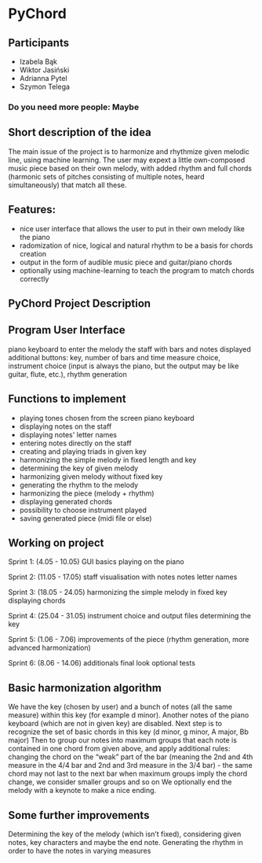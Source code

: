# PyChord
## Participants 
 - Izabela Bąk
 - Wiktor Jasiński
 - Adrianna Pytel
 - Szymon Telega
### Do you need more people: Maybe
## Short description of the idea
The main issue of the project is to harmonize and rhythmize given melodic line, using machine learning. The user may expext a little own-composed music piece based on their own melody, with added rhythm and full chords (harmonic sets of pitches consisting of multiple notes, heard simultaneously) that match all these.

## Features:
- nice user interface that allows the user to put in their own melody like the piano 
- radomization of nice, logical and natural rhythm to be a basis for chords creation
- output in the form of audible music piece and guitar/piano chords
- optionally using machine-learning to teach the program to match chords correctly


## PyChord Project Description

## Program User Interface

piano keyboard to enter the melody 
the staff with bars and notes displayed
additional buttons: key, number of bars and time measure choice, instrument choice (input is always the piano, but the output may be like guitar, flute, etc.), rhythm generation

## Functions to implement

-  playing tones chosen from the screen piano keyboard
-  displaying notes on the staff
-  displaying notes' letter names
-  entering notes directly on the staff
-  creating and playing triads in given key
-  harmonizing the simple melody in fixed length and key
-  determining the key of given melody
-  harmonizing given melody without fixed key
-  generating the rhythm to the melody
-  harmonizing the piece (melody + rhythm)
-  displaying generated chords 
-  possibility to choose instrument played
-  saving generated piece (midi file or else)

## Working on project

Sprint 1: (4.05 - 10.05)
GUI basics
playing on the piano

Sprint 2: (11.05 - 17.05)
staff visualisation with notes
notes letter names

Sprint 3: (18.05 - 24.05)
harmonizing the simple melody in fixed key
displaying chords

Sprint 4: (25.04 - 31.05)
instrument choice and output files
determining the key

Sprint 5: (1.06 - 7.06)
improvements of the piece (rhythm generation, more advanced harmonization)

Sprint 6: (8.06 - 14.06)
additionals 
final look
optional tests


## Basic harmonization algorithm
We have the key (chosen by user) and a bunch of notes (all the same measure) within this key (for example d minor). Another notes of the piano keyboard (which are not in given key) are disabled.
Next step is to recognize the set of basic chords in this key (d minor, g minor, A major, Bb major)
Then to group our notes into maximum groups that each note is contained in one chord from given above, and apply additional rules:
changing the chord on the “weak” part of the bar (meaning the 2nd and 4th measure in the 4/4 bar and 2nd and 3rd measure in the 3/4 bar) - the same chord may not last to the next bar
when maximum groups imply the chord change, we consider smaller groups and so on
We optionally end the melody with a keynote to make a nice ending.



## Some further improvements
Determining the key of the melody (which isn’t fixed), considering given notes, key characters and maybe the end note.
Generating the rhythm in order to have the notes in varying measures 





